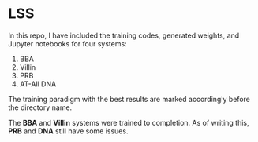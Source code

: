 # LSS

In this repo, I have included the training codes, generated weights, and Jupyter notebooks for four systems:

<ol>
<li>BBA</li>
<li>Villin</li>
<li>PRB</li>
<li>AT-All DNA</li>
</ol>

The training paradigm with the best results are marked accordingly before the directory name.

The **BBA** and **Villin** systems were trained to completion. As of writing this, **PRB** and **DNA** still have some issues.

